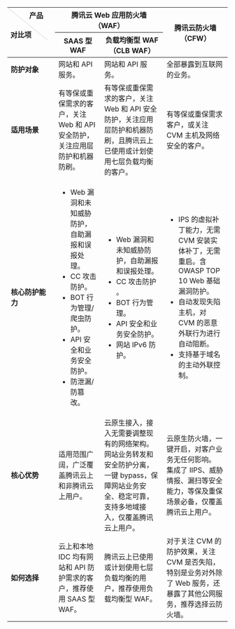 <table>
<thead>
<tr>
<th style ="width:95px;height:45px;position:relative;text-align:left;padding:5px 7px;font-weight:900;" valign="top" rowspan="2"><div style="position:absolute;width:1px;height:118px;top:0;left:0;background-color: #d9d9d9;display:block;transform:rotate(-51deg);transform-origin:top;valign=top;"  ></div>&nbsp;&nbsp;&nbsp;&nbsp;&nbsp;&nbsp;&nbsp;&nbsp;&nbsp;&nbsp;产品<br><br>对比项</th>
<th colspan="2" style ="text-align:center">腾讯云 Web 应用防火墙（WAF）</th>
<th rowspan="2" style ="text-align:center">腾讯云防火墙（CFW）</th>
</tr>
<tr>
<th style ="text-align:center">SAAS 型 WAF</th>
<th style ="text-align:center">负载均衡型 WAF（CLB WAF）</th>
</tr>
</thead>
<tbody>
<tr>
<td><strong>防护对象</strong></td>
<td>网站和 API 服务。</td>
<td>网站和 API 服务。</td>
<td>全部暴露到互联网的业务。</td>
</tr>
<tr>
<td><strong>适用场景</strong></td>
<td>有等保或重保需求的客户，关注 Web 和 API 安全防护，关注应用层防护和机器防刷。</td>
<td>有等保或重保需求的客户，关注 Web 和 API 安全防护，关注应用层防护和机器防刷，且腾讯云上已使用或计划使用七层负载均衡的客户。</td>
<td>有等保或重保需求客户，或关注 CVM 主机及网络安全的客户。</td>
</tr>
<tr>
<td><strong>核心防护能力</strong></td>
<td><ul><li>Web 漏洞和未知威胁防护，自助漏报和误报处理。 </li><li>CC 攻击防护。 </li><li>BOT 行为管理/爬虫防护。</li><li>API 安全和业务安全防护。 </li><li>防泄漏/防篡改。</li></td>
<td><ul><li>Web 漏洞和未知威胁防护，自助漏报和误报处理。 </li><li>CC 攻击防护 。 </li><li>BOT 行为管理。 </li><li>API 安全和业务安全防护。 </li><li>网站 IPv6 防护。 </li></td>
<td><ul><li>IPS 的虚拟补丁能力，无需 CVM 安装实体补丁，无需重启。含 OWASP TOP 10 Web 基础漏洞防护。</li><li>自动发现失陷主机，对 CVM 的恶意外联行为进行自动阻断。</li><li>支持基于域名的主动外联控制。</li></td>
</tr>
<tr>
<td><strong>核心优势</strong></td>
<td>适用范围广阔，广泛覆盖腾讯云上和非腾讯云上用户。</td>
<td>云原生接入，接入无需要调整现有的网络架构。 网站业务转发和安全防护分离，一键 bypass，保障网站业务安全、稳定可靠，支持多地域接入，仅覆盖腾讯云上用户。</td>
<td>云原生防火墙，一键开启，对客户业务无任何影响。 集成了 IIPS、威胁情报、漏扫等安全能力，等保及重保场景必备，仅覆盖腾讯云上用户。</td>
</tr>
<tr>
<td><strong>如何选择</strong></td>
<td>云上和本地 IDC 均有网站和 API 防护需求的客户，推荐使用 SAAS 型 WAF。</td>
<td>腾讯云上已使用或计划使用七层负载均衡的用户，推荐使用负载均衡型 WAF。</td>
<td>对于关注 CVM 的防护效果，关注 CVM 是否失陷，特别是业务对外除了 Web 服务，还暴露了其他公网服务，推荐选择云防火墙。</td>
</tr>
</tbody></table>
